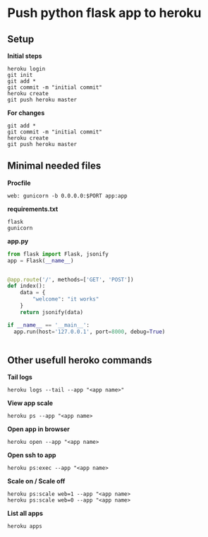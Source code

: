 # Push python flask app to heroku

## Setup

**Initial steps**

```
heroku login
git init
git add *
git commit -m "initial commit"
heroku create
git push heroku master
```

**For changes**

```
git add *
git commit -m "initial commit"
heroku create
git push heroku master
```

## Minimal needed files

**Procfile**

```
web: gunicorn -b 0.0.0.0:$PORT app:app
```

**requirements.txt**

```
flask
gunicorn
```

**app.py**

```python
from flask import Flask, jsonify
app = Flask(__name__)


@app.route('/', methods=['GET', 'POST'])
def index():
    data = {
        "welcome": "it works"
    }
    return jsonify(data)

if __name__ == '__main__':
  app.run(host='127.0.0.1', port=8000, debug=True)
 
```

## Other usefull heroko commands

**Tail logs**

```
heroku logs --tail --app "<app name>"
```

**View app scale**

```
heroku ps --app "<app name>
```

**Open app in browser**

```
heroku open --app "<app name>
```

**Open ssh to app**

```
heroku ps:exec --app "<app name>
```

**Scale on / Scale off**

```
heroku ps:scale web=1 --app "<app name>
heroku ps:scale web=0 --app "<app name>
```

**List all apps**

```
heroku apps
```